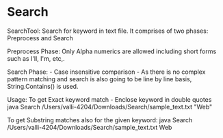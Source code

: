 # Search
SearchTool:
    Search for keyword in text file. It comprises of two phases: Preprocess and Search

Preprocess Phase:
    Only Alpha numerics are allowed including short forms such as I'll, I'm, etc,.    
    
Search Phase:
    - Case insensitive comparison
    - As there is no complex pattern matching and search is also going to be line by line basis, String.Contains() is used.

Usage:
To get Exact keyword match
    - Enclose keyword in double quotes
java Search /Users/valli-4204/Downloads/Search/sample_text.txt \"Web\"

To get Substring matches also for the given keyword:
java Search /Users/valli-4204/Downloads/Search/sample_text.txt Web
